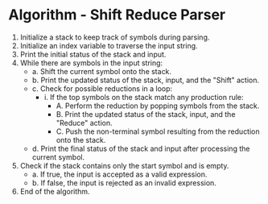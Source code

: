 # Algorithm - Shift Reduce Parser

1. Initialize a stack to keep track of symbols during parsing.
2. Initialize an index variable to traverse the input string.
3. Print the initial status of the stack and input.
4. While there are symbols in the input string:
   - a. Shift the current symbol onto the stack.
   - b. Print the updated status of the stack, input, and the "Shift" action.
   - c. Check for possible reductions in a loop:
     - i. If the top symbols on the stack match any production rule:
       - A. Perform the reduction by popping symbols from the stack.
       - B. Print the updated status of the stack, input, and the "Reduce" action.
       - C. Push the non-terminal symbol resulting from the reduction onto the stack.
   - d. Print the final status of the stack and input after processing the current symbol.
5. Check if the stack contains only the start symbol and is empty.
   - a. If true, the input is accepted as a valid expression.
   - b. If false, the input is rejected as an invalid expression.
6. End of the algorithm.
